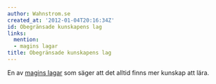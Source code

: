 ```yaml
---
author: Wahnstrom.se
created_at: '2012-01-04T20:16:34Z'
id: Obegränsade kunskapens lag
links:
  mention:
  - magins lagar
title: Obegränsade kunskapens lag
---
```


En av [magins lagar] som säger att det alltid finns mer kunskap att lära.

  [magins lagar]: magins_lagar